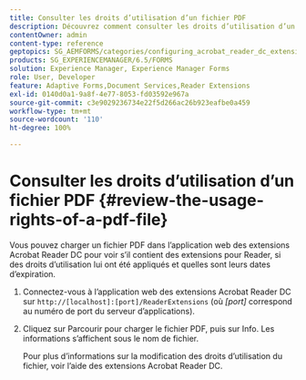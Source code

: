 ```yaml
---
title: Consulter les droits d’utilisation d’un fichier PDF
description: Découvrez comment consulter les droits d’utilisation d’un fichier PDF.
contentOwner: admin
content-type: reference
geptopics: SG_AEMFORMS/categories/configuring_acrobat_reader_dc_extensions
products: SG_EXPERIENCEMANAGER/6.5/FORMS
solution: Experience Manager, Experience Manager Forms
role: User, Developer
feature: Adaptive Forms,Document Services,Reader Extensions
exl-id: 0140d0a1-9a8f-4e77-8053-fd03592e967a
source-git-commit: c3e9029236734e22f5d266ac26b923eafbe0a459
workflow-type: tm+mt
source-wordcount: '110'
ht-degree: 100%

---
```


# Consulter les droits d’utilisation d’un fichier PDF {#review-the-usage-rights-of-a-pdf-file}

Vous pouvez charger un fichier PDF dans l’application web des extensions Acrobat Reader DC pour voir s’il contient des extensions pour Reader, si des droits d’utilisation lui ont été appliqués et quelles sont leurs dates d’expiration.

1. Connectez-vous à l’application web des extensions Acrobat Reader DC sur `http://[localhost]:[port]/ReaderExtensions` (où *[port]* correspond au numéro de port du serveur d’applications).
1. Cliquez sur Parcourir pour charger le fichier PDF, puis sur Info. Les informations s’affichent sous le nom de fichier.

   Pour plus d’informations sur la modification des droits d’utilisation du fichier, voir l’aide des extensions Acrobat Reader DC.
